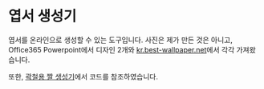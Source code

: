 # 엽서 생성기

엽서를 온라인으로 생성할 수 있는 도구입니다.
사진은 제가 만든 것은 아니고, Office365 Powerpoint에서 디자인 2개와 
[kr.best-wallpaper.net](https://kr.best-wallpaper.net/Two-meerkats-look-at-bee_wallpapers.html)에서 각각 가져왔습니다.

또한, [곽철용 짤 생성기](https://github.com/wormwlrm/kwakcheolyong)에서 코드를 참조하였습니다.
